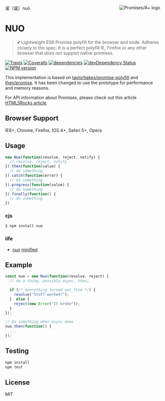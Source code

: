 诺（諾）nuò <a href="http://promises-aplus.github.com/promises-spec"><img src="http://promises-aplus.github.com/promises-spec/assets/logo-small.png" align="right" alt="Promises/A+ logo" /></a>

# NUO

> :two_hearts: Lightweight ES6 Promise polyfill for the browser and node. Adheres closely to the spec. It is a perfect polyfill IE, Firefox or any other browser that does not support native promises.

[![Travis](https://img.shields.io/travis/crossjs/nuo.svg?style=flat-square)](https://travis-ci.org/crossjs/nuo)
[![Coveralls](https://img.shields.io/coveralls/crossjs/nuo.svg?style=flat-square)](https://coveralls.io/github/crossjs/nuo)
[![dependencies](https://david-dm.org/crossjs/nuo.svg?style=flat-square)](https://david-dm.org/crossjs/nuo)
[![devDependency Status](https://david-dm.org/crossjs/nuo/dev-status.svg?style=flat-square)](https://david-dm.org/crossjs/nuo#info=devDependencies)
[![NPM version](https://img.shields.io/npm/v/nuo.svg?style=flat-square)](https://npmjs.org/package/nuo)

This implementation is based on [taylorhakes/promise-polyfill](https://github.com/taylorhakes/promise-polyfill) and [then/promise](https://github.com/then/promise). It has been changed to use the prototype for performance and memory reasons.

For API information about Promises, please check out this article [HTML5Rocks article](http://www.html5rocks.com/en/tutorials/es6/promises/).

## Browser Support

IE8+, Chrome, Firefox, IOS 4+, Safari 5+, Opera

## Usage

```js
new Nuo(function(resolve, reject, notify) {
  // resolve, reject, notify
}).then(function(value) {
  // do something
}).catch(function(error) {
  // do something
}).progress(function(value) {
  // do something
}).finally(function() {
  // do something
})
```

### cjs

``` bash
$ npm install nuo
```

### iife

- [nuo](index.js) [minified](index.min.js)

## Example

```js
const nuo = new Nuo(function(resolve, reject) {
  // do a thing, possibly async, then…

  if (/* everything turned out fine */) {
    resolve("Stuff worked!");
  }  else {
    reject(new Error("It broke"));
  }
});

// Do something when async done
nuo.then(function() {
  ...
});
```

## Testing

```bash
npm install
npm test
```

## License

MIT
